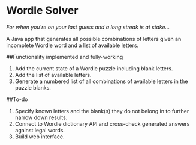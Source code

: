 # Wordle Solver

*For when you're on your last guess and a long streak is at stake...*

A Java app that generates all possible combinations of letters given an incomplete Wordle word and a list of 
available letters.

##Functionality implemented and fully-working
1. Add the current state of a Wordle puzzle including blank letters.
2. Add the list of available letters.
3. Generate a numbered list of all combinations of available letters in the puzzle blanks.

##To-do
1. Specify known letters and the blank(s) they do not belong in to further narrow down results.
2. Connect to Wordle dictionary API and cross-check generated answers against legal words.
3. Build web interface.

